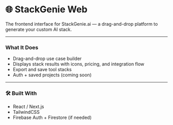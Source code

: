 # 🌐 StackGenie Web

The frontend interface for StackGenie.ai — a drag-and-drop platform to generate your custom AI stack.

---

### What It Does

- Drag-and-drop use case builder
- Displays stack results with icons, pricing, and integration flow
- Export and save tool stacks
- Auth + saved projects (coming soon)

---

### 🛠️ Built With

- React / Next.js
- TailwindCSS
- Firebase Auth + Firestore (if needed)